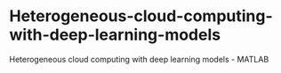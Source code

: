 # Heterogeneous-cloud-computing-with-deep-learning-models
Heterogeneous cloud computing with deep learning models - MATLAB
